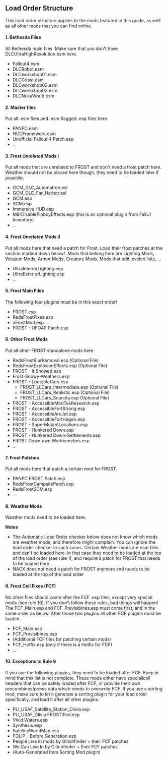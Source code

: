 ## Load Order Structure
This load order structure applies to the mods featured in this guide, as well as all other mods that you can find online.

#### 1. Bethesda Files

All Bethesda main files. Make sure that you don't have DLCUltraHighResolution.esm here.

- Fallout4.esm
- DLCRobot.esm
- DLCworkshop01.esm
- DLCCoast.esm
- DLCworkshop02.esm
- DLCworkshop03.esm
- DLCNukaWorld.esm


#### 2. Master files

Put all .esm files and .esm flagged .esp files here 

- PANPC.esm
- HUDFramework.esm
- Unofficial Fallout 4 Patch.esp
- ...


#### 3. Frost Unrelated Mods I


Put all mods that are unrelated to FROST and don't need a frost patch here.
Weather should not be placed here though, they need to be loaded later if possible.

* GCM_DLC_Automatron.esl
* GCM_DLC_Far_Harbor.esl
* GCM.esp
* SCM.esp
* Immersive HUD.esp
* M8rDisablePipboyEffects.esp (this is an optional plugin from FallUI Inventory)
* ...


#### 4. Frost Unrelated Mods II


Put all mods here that need a patch for Frost. Load their frost patches at the section marked down below!. Mods that belong here are Lighting Mods, Weapon Mods, Armor Mods, Creature Mods, Mods that edit leveled lists, ...

* UltraInteriorLighting.esp
* UltraExteriorLighting.esp
* ...


#### 5. Frost Main Files

The following four plugins must be in this exact order! 

- FROST.esp
- RedsFrostFixes.esp
- aFrostMod.esp
- FROST - UFO4P Patch.esp


#### 6. Other Frost Mods

Put all other FROST standalone mods here.

* RedsFrostBlurRemoval.esp (Optional File)
* RedsFrostExplosionEffects.esp (Optional File)
* FROST - It Snowed.esp
* Frost-Snowy-Weathers.esp
* FROST - LootableCars.esp
  * FROST_LLCars_Intermediate.esp (Optional File)
  * FROST_LLCars_Realistic.esp (Optional File)
  * FROST_LLCars_Scarcity.esp (Optional File)
* FROST - AccessibleMedTekResearch.esp
* FROST - AccessibleFortStrong.esp
* FROST - AccessibleArcJet.esp
* FROST - AccessibleFortHagen.esp
* FROST - SuperMutantLocations.esp
* FROST - Hunkered Down.esp
* FROST - Hunkered Down-Settlements.esp
* FROST Downtown Workbenches.esp
* ...


#### 7. Frost Patches

Put all mods here that patch a certain mod for FROST.

* PANPC FROST Patch.esp
* RedsFrostCampsitePatch.esp
* RedsFrostSCM.esp
* ...

#### 8. Weather Mods

Weather mods need to be loaded here.

**Notes** 

- The Automatic Load Order checker below does not know which mods are weather mods, and therefore might complain. You can ignore the load order checker in such cases. Certain Weather mods are esm files and can't be loaded here. In that case they need to be loaded at the top of the load order (see rule 1), and require a patch for FROST that needs to be loaded here.
- NACX does not need a patch for FROST anymore and needs to be loaded at the top of the load order

#### 9. Frost Cell Fixes (FCF)

No other files should come after the FCF .esp files, except very special mods (see rule 10).
If you don't follow these rules, bad things will happen!
The FCF_Main.esp and FCF_Previsibines.esp must come first, and in the same order as below. After those two plugins all other FCF plugins must be loaded.

- FCF_Main.esp
- FCF_Previsibines.esp
- (Additional FCF files for patching certain mods)
- FCF_Hotfix.esp (only if there is a Hotfix for FCF)
- ...

#### 10. Exceptions to Rule 9


If you use the following plugins, they need to be loaded after FCF.
Keep in mind that this list is not complete. 
These mods either have speciallcell headers that can be safely loaded after FCF, or provide their own precombines/previs data which needs to overwrite FCF. 
If you use a sorting mod, make sure to let it generate a sorting plugin for your load order specifically, and load it after all other plugins.

- PLI_USAF_Satellite_Station_Olivia.esp
- PLI_USAF_Olivia FROSTified.esp
- Vivid Waters.esp
- Synthesis.esp
- SatelliteWorldMap.esp
- FOLIP - Before Generation.esp
- People Live In mods by Glitchfinder + their FCF patches
- We Can Live In by Glitchfinder + their FCF patches
- (Auto-Generated Item Sorting Mod plugin)
